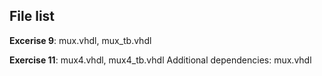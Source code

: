 ## File list

**Excerise 9**: mux.vhdl, mux_tb.vhdl

**Exercise 11**: mux4.vhdl, mux4_tb.vhdl
Additional dependencies: mux.vhdl
